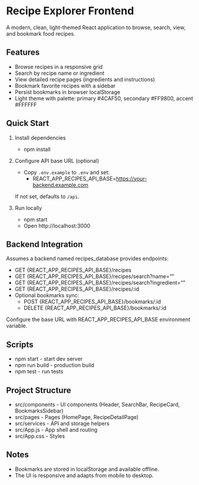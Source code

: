 # Recipe Explorer Frontend

A modern, clean, light-themed React application to browse, search, view, and bookmark food recipes.

## Features

- Browse recipes in a responsive grid
- Search by recipe name or ingredient
- View detailed recipe pages (ingredients and instructions)
- Bookmark favorite recipes with a sidebar
- Persist bookmarks in browser localStorage
- Light theme with palette: primary #4CAF50, secondary #FF9800, accent #FFFFFF

## Quick Start

1. Install dependencies
   - npm install

2. Configure API base URL (optional)
   - Copy `.env.example` to `.env` and set:
     - REACT_APP_RECIPES_API_BASE=https://your-backend.example.com

   If not set, defaults to `/api`.

3. Run locally
   - npm start
   - Open http://localhost:3000

## Backend Integration

Assumes a backend named recipes_database provides endpoints:
- GET {REACT_APP_RECIPES_API_BASE}/recipes
- GET {REACT_APP_RECIPES_API_BASE}/recipes/search?name=<q>
- GET {REACT_APP_RECIPES_API_BASE}/recipes/search?ingredient=<q>
- GET {REACT_APP_RECIPES_API_BASE}/recipes/:id
- Optional bookmarks sync:
  - POST {REACT_APP_RECIPES_API_BASE}/bookmarks/:id
  - DELETE {REACT_APP_RECIPES_API_BASE}/bookmarks/:id

Configure the base URL with REACT_APP_RECIPES_API_BASE environment variable.

## Scripts

- npm start - start dev server
- npm run build - production build
- npm test - run tests

## Project Structure

- src/components - UI components (Header, SearchBar, RecipeCard, BookmarksSidebar)
- src/pages - Pages (HomePage, RecipeDetailPage)
- src/services - API and storage helpers
- src/App.js - App shell and routing
- src/App.css - Styles

## Notes

- Bookmarks are stored in localStorage and available offline.
- The UI is responsive and adapts from mobile to desktop.
